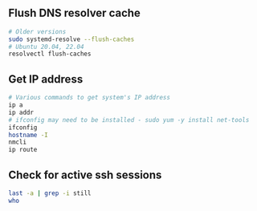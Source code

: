 ## Flush DNS resolver cache

```Bash
# Older versions
sudo systemd-resolve --flush-caches
# Ubuntu 20.04, 22.04
resolvectl flush-caches
```

## Get IP address

```Bash
# Various commands to get system's IP address
ip a
ip addr
# ifconfig may need to be installed - sudo yum -y install net-tools
ifconfig
hostname -I
nmcli
ip route
```

## Check for active ssh sessions

```Bash
last -a | grep -i still
who
```
